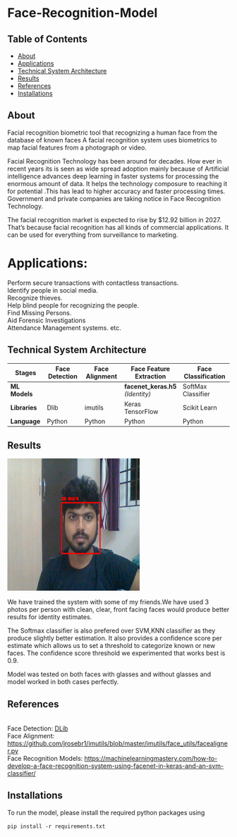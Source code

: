 # Face-Recognition-Model

## Table of Contents
+ [About](#about)
+ [Applications](#Applications)
+ [Technical System Architecture](#technical-system-architecture)
+ [Results](#results)
+ [References](#references)
+ [Installations](#installations)

## About
Facial recognition  biometric tool that  recognizing a human face from the database of known faces  A facial recognition system uses biometrics to map facial features from a photograph or video. 

Facial Recognition Technology has been around for decades. How ever in recent years its is seen as wide spread adoption mainly because of Artificial intelligence advances deep learning in faster systems for processing the enormous amount of data. It helps the technology composure to reaching it for potential .This has lead to higher accuracy and faster processing times. Government and private companies  are taking notice in Face Recognition Technology.

The facial recognition market is expected to rise by $12.92 billion in 2027. That’s because facial recognition has all kinds of commercial applications. It can be used for everything from surveillance to marketing.

# Applications:
Perform secure transactions with contactless transactions.<br>
Identify people in social media.<br>
Recognize thieves. <br>
Help blind people for recognizing the people.<br>
Find Missing Persons. <br>
Aid Forensic Investigations<br>
Attendance Management systems. etc.

## Technical System Architecture
| Stages| Face Detection | Face Alignment  |Face Feature <br>Extraction|Face Classification|
| --- |-------------| -----|-----|-----|
|**ML Models**|||**facenet_keras.h5** <br>*(Identity)*<br>| SoftMax Classifier |
| **Libraries**| Dlib|imutils|Keras<br>TensorFlow |Scikit Learn |
|**Language**| Python|Python|Python|Python|

## Results

<img src="https://github.com/GangababuManam/FaceRecognition/blob/main/Test.jpg" width="300" height="300">


We have trained the system with some of my friends.We have used 3 photos per person with clean, clear, front facing faces would produce better results for identity estimates. 

The Softmax classifier is also prefered over SVM,KNN classifier as they produce slightly better estimation. It also provides a confidence score per estimate which allows us to set a threshold to categorize known or new faces. The confidence score threshold we experimented that works best is 0.9.

Model was tested on both faces with glasses and without glasses and model worked in both cases perfectly. 

## References
<br>Face Detection: [DLib](http://dlib.net/)
<br>Face Alignment: https://github.com/jrosebr1/imutils/blob/master/imutils/face_utils/facealigner.py
<br>Face Recognition Models: https://machinelearningmastery.com/how-to-develop-a-face-recognition-system-using-facenet-in-keras-and-an-svm-classifier/

## Installations
To run the model, please install the required python packages using
```
pip install -r requirements.txt
```
